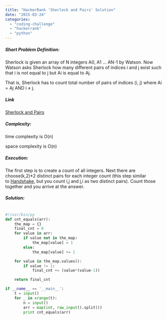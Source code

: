 ```yaml
---
title: "HackerRank 'Sherlock and Pairs' Solution"
date: "2015-03-24"
categories: 
  - "coding-challenge"
  - "hackerrank"
  - "python"
---
```


##### Short Problem Definition:

Sherlock is given an array of N integers A0, A1 ... AN-1 by Watson. Now Watson asks Sherlock how many different pairs of indices i and j exist such that i is not equal to j but Ai is equal to Aj.

That is, Sherlock has to count total number of pairs of indices (i, j) where Ai = Aj AND i ≠ j.

##### Link

[Sherlock and Pairs](https://www.hackerrank.com/challenges/sherlock-and-pairs)

##### Complexity:

time complexity is O(n)

space complexity is O(n)

##### Execution:

The first step is to create a count of all integers. Next there are choose(k,2)\*2 distinct pairs for each integer count (this step similar to [Handshake](http://www.martinkysel.com/hackerrank-handshake-solution/ "HackerRank 'Handshake' Solution"), but you count i,j and j,i as two distinct pairs). Count those together and you arrive at the answer.

##### Solution:

```python

#!/usr/bin/py
def cnt_equals(arr):
    the_map = {}
    final_cnt = 0
    for value in arr:
        if value not in the_map:
            the_map[value] = 1
        else:
            the_map[value] += 1

    for value in the_map.values():
        if value != 1:
            final_cnt += (value*(value-1))

    return final_cnt

if __name__ == '__main__':
    t = input()
    for _ in xrange(t):
        n = input()
        arr = map(int, raw_input().split())
        print cnt_equals(arr)
```
